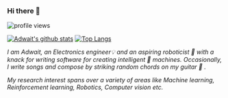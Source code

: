 ### Hi there 👋

![profile views](https://komarev.com/ghpvc/?username=addy1997)

[![Adwait's github stats](https://github-readme-stats.vercel.app/api?username=addy1997)](https://github.com/anuraghazra/github-readme-stats)     [![Top Langs](https://github-readme-stats.vercel.app/api/top-langs/?username=addy1997)](https://github.com/anuraghazra/github-readme-stats)

_I am Adwait, an Electronics engineer💡 and an aspiring roboticist 🤖 with a knack for writing software for creating intelligent 🦾 machines._
_Occasionally, I write songs and compose by striking random chords on my guitar 🎸 ._

_My research interest spans over a variety of areas like Machine learning, Reinforcement learning, Robotics, Computer vision etc._




